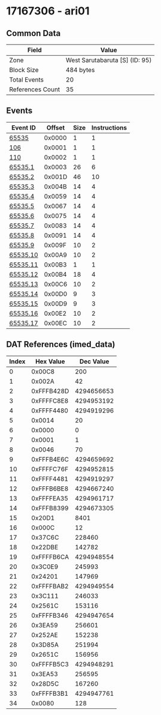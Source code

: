 # 17167306 - ari01

## Common Data

| Field            | Value                          |
|------------------|--------------------------------|
| Zone             | West Sarutabaruta [S] (ID: 95) |
| Block Size       | 484 bytes                      |
| Total Events     | 20                             |
| References Count | 35                             |

## Events

| Event ID                  | Offset   |   Size |   Instructions |
|---------------------------|----------|--------|----------------|
| [65535](./65535.md)       | 0x0000   |      1 |              1 |
| [106](./106.md)           | 0x0001   |      1 |              1 |
| [110](./110.md)           | 0x0002   |      1 |              1 |
| [65535.1](./65535.1.md)   | 0x0003   |     26 |              6 |
| [65535.2](./65535.2.md)   | 0x001D   |     46 |             10 |
| [65535.3](./65535.3.md)   | 0x004B   |     14 |              4 |
| [65535.4](./65535.4.md)   | 0x0059   |     14 |              4 |
| [65535.5](./65535.5.md)   | 0x0067   |     14 |              4 |
| [65535.6](./65535.6.md)   | 0x0075   |     14 |              4 |
| [65535.7](./65535.7.md)   | 0x0083   |     14 |              4 |
| [65535.8](./65535.8.md)   | 0x0091   |     14 |              4 |
| [65535.9](./65535.9.md)   | 0x009F   |     10 |              2 |
| [65535.10](./65535.10.md) | 0x00A9   |     10 |              2 |
| [65535.11](./65535.11.md) | 0x00B3   |      1 |              1 |
| [65535.12](./65535.12.md) | 0x00B4   |     18 |              4 |
| [65535.13](./65535.13.md) | 0x00C6   |     10 |              2 |
| [65535.14](./65535.14.md) | 0x00D0   |      9 |              3 |
| [65535.15](./65535.15.md) | 0x00D9   |      9 |              3 |
| [65535.16](./65535.16.md) | 0x00E2   |     10 |              2 |
| [65535.17](./65535.17.md) | 0x00EC   |     10 |              2 |

## DAT References (imed_data)

|   Index | Hex Value   |   Dec Value |
|---------|-------------|-------------|
|       0 | 0x00C8      |         200 |
|       1 | 0x002A      |          42 |
|       2 | 0xFFFB428D  |  4294656653 |
|       3 | 0xFFFFC8E8  |  4294953192 |
|       4 | 0xFFFF4480  |  4294919296 |
|       5 | 0x0014      |          20 |
|       6 | 0x0000      |           0 |
|       7 | 0x0001      |           1 |
|       8 | 0x0046      |          70 |
|       9 | 0xFFFB4E6C  |  4294659692 |
|      10 | 0xFFFFC76F  |  4294952815 |
|      11 | 0xFFFF4481  |  4294919297 |
|      12 | 0xFFFB6BE8  |  4294667240 |
|      13 | 0xFFFFEA35  |  4294961717 |
|      14 | 0xFFFB8399  |  4294673305 |
|      15 | 0x20D1      |        8401 |
|      16 | 0x000C      |          12 |
|      17 | 0x37C6C     |      228460 |
|      18 | 0x22DBE     |      142782 |
|      19 | 0xFFFFB6CA  |  4294948554 |
|      20 | 0x3C0E9     |      245993 |
|      21 | 0x24201     |      147969 |
|      22 | 0xFFFFBAB2  |  4294949554 |
|      23 | 0x3C111     |      246033 |
|      24 | 0x2561C     |      153116 |
|      25 | 0xFFFFB346  |  4294947654 |
|      26 | 0x3EA59     |      256601 |
|      27 | 0x252AE     |      152238 |
|      28 | 0x3D85A     |      251994 |
|      29 | 0x2651C     |      156956 |
|      30 | 0xFFFFB5C3  |  4294948291 |
|      31 | 0x3EA53     |      256595 |
|      32 | 0x28D5C     |      167260 |
|      33 | 0xFFFFB3B1  |  4294947761 |
|      34 | 0x0080      |         128 |

